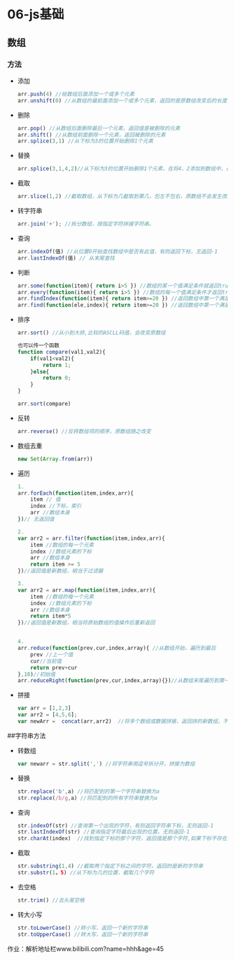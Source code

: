 # 06-js基础



## 数组

### 方法

+ 添加

  ```js
  arr.push(4) //给数组后面添加一个或多个元素
  arr.unshift(0) //从数组的最前面添加一个或多个元素，返回的是原数组改变后的长度
  ```

+ 删除

  ```js
  arr.pop() //从数组后面删除最后一个元素，返回值是被删除的元素 
  arr.shift() //从数组前面删除一个元素，返回被删除的元素
  arr.splice(3,1) //从下标为3的位置开始删除1个元素
  ```

+ 替换

  ```js
  arr.splice(3,1,4,2)//从下标为3的位置开始删除1个元素，在将4，2添加到数组中，返回值是数组，被删除的所有元素，该方法会改变原始数组。
  ```

+ 截取

  ```js
  arr.slice(1,2) //截取数组，从下标为几截取到第几，包左不包右，原数组不会发生改变
  ```

  

+ 转字符串

  ```js
  arr.join('+'); //拆分数组，按指定字符拼接字符串。
  ```

+ 查询

  ```js
  arr.indexOf(值) //从位置0开始查找数组中是否有此值，有则返回下标，无返回-1
  arr.lastIndexOf(值) // 从末尾查找
  ```

+ 判断

  ```js
  arr.some(function(item){ return i>5 }) //数组的某一个值满足条件就返回true
  arr.every(function(item){ return i>5 }) //数组的每一个值满足条件才返回true
  arr.findIndex(function(item){ return item>=20 }) //返回数组中第一个满足条件的元素的索引
  arr.find(function(ele,index){ return item>=20 }) //返回数组中第一个满足条件的元素的值
  ```

+ 排序

  ```js
  arr.sort() //从小到大排,比较的ASCLL码值，会改变原数组
  
  也可以传一个函数
  function compare(val1,val2){
      if(val1<val2){
          return 1;
      }else{
          return 0;
      }
  }
  
  arr.sort(compare)
  ```

+ 反转

  ```js
  arr.reverse() //反转数组项的顺序，原数组随之改变
  ```

+ 数组去重

  ````js
  new Set(Array.from(arr))
  ````

+ 遍历

  ```js
  1.
  arr.forEach(function(item,index,arr){
      item // 值
      index //下标，索引
      arr //数组本身
  })// 无返回值
  
  2.
  var arr2 = arr.filter(function(item,index,arr){
      item //数组的每一个元素
      index //数组元素的下标
      arr //数组本身
      return item >= 5
  })//返回值是新数组，相当于过滤器
  
  3.
  var arr2 = arr.map(function(item,index,arr){
      item //数组的每一个元素
      index //数组元素的下标
      arr //数组本身
      return item*5
  })//返回值是新数组，相当将原始数组的值操作后重新返回
  
  
  4.
  arr.reduce(function(prev,cur,index,array){ //从数组开始，遍历到最后
      prev //上一个值
      cur//当前值
      return prev+cur
  },10)//初始值
  arr.reduceRight(function(prev,cur,index,array){})//从数组末尾遍历到第一项
  ```

+ 拼接

  ```js
  var arr = [1,2,3]
  var arr2 = [4,5,6];
  var newArr =  concat(arr,arr2)  //将多个数组或数据拼接，返回拼的新数组，不改变原数组
  ```

  







##字符串方法

+ 转数组

  ```js
  var newarr = str.split(',') //将字符串用逗号拆分开，拼接为数组
  ```

+ 替换

  ```js
  str.replace('b',a) //将匹配到的第一个字符串替换为a
  str.replace(/b/g,a) //将匹配到的所有字符串替换为a
  ```

+ 查询

  ```js
  str.indexOf(str) //查询第一个出现的字符，有则返回字符串下标，无则返回-1
  str.lastIndexOf(str) //查询指定字符最后出现的位置，无则返回-1
  str.charAt(index)  //找到指定下标的那个字符，返回值是那个字符,如果下标不存在返回空字符串
  ```

+ 截取

  ```js
  str.substring(1,4) //截取两个指定下标之间的字符，返回的是新的字符串
  str.substr(1，5) //从下标为几的位置，截取几个字符
  ```

+ 去空格

  ```js
  str.trim() //去头尾空格
  ```

+ 转大小写

  ```js
  str.toLowerCase() //转小写，返回一个新的字符串
  str.toUpperCase() //转大写，返回一个新的字符串
  ```

  

作业：解析地址栏www.bilibili.com?name=hhh&age=45